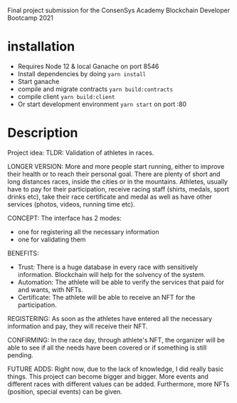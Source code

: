 Final project submission for the ConsenSys Academy Blockchain Developer Bootcamp 2021

# installation

- Requires Node 12 & local Ganache on port 8546
- Install dependencies by doing `yarn install`
- Start ganache
- compile and migrate contracts `yarn build:contracts`
- compile client `yarn build:client`
- Or start development environment `yarn start` on port :80

# Description

Project idea:
TLDR: Validation of athletes in races.

LONGER VERSION: More and more people start running, either to improve their health or to reach their personal goal. 
There are plenty of short and long distances races, inside the cities or in the mountains. Athletes, usually have to pay for their participation, receive racing staff (shirts, medals, sport drinks etc), 
take their race certificate and medal as well as have other services (photos, videos, running time etc).

CONCEPT: The interface has 2 modes:

- one for registering all the necessary information
- one for validating them

BENEFITS:
- Trust: There is a huge database in every race with sensitively information. Blockchain will help for the solvency of the system.
- Automation: The athlete will be able to verify the services that paid for and wants, with NFTs.
- Certificate: The athlete will be able to receive an NFT for the participation. 

REGISTERING: As soon as the athletes have entered all the necessary information and pay, they will receive their NFT.

CONFIRMING: In the race day, through athlete's NFT, the organizer will be able to see if all the needs have been covered or if something is still pending.

FUTURE ADDS: Right now, due to the lack of knowledge, I did really basic things. This project can become bigger and bigger. More events and different races with different values can be added. Furthermore, more NFTs (position, special events) can be given.


